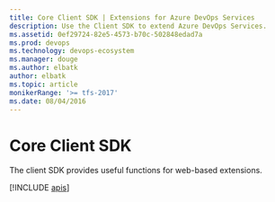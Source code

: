 ```yaml
---
title: Core Client SDK | Extensions for Azure DevOps Services
description: Use the Client SDK to extend Azure DevOps Services.
ms.assetid: 0ef29724-82e5-4573-b70c-502848edad7a
ms.prod: devops
ms.technology: devops-ecosystem
ms.manager: douge
ms.author: elbatk
author: elbatk
ms.topic: article
monikerRange: '>= tfs-2017'
ms.date: 08/04/2016
---
```


# Core Client SDK

The client SDK provides useful functions for web-based extensions.

[!INCLUDE [apis](api/VSS/SDK/VSS_SDK/VSS.md)]
